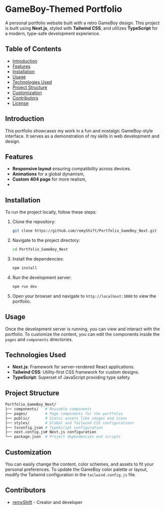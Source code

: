 # GameBoy-Themed Portfolio

A personal portfolio website built with a retro GameBoy design. This project is built using **Next.js**, styled with **Tailwind CSS**, and utilizes **TypeScript** for a modern, type-safe development experience.

## Table of Contents

- [Introduction](#introduction)
- [Features](#features)
- [Installation](#installation)
- [Usage](#usage)
- [Technologies Used](#technologies-used)
- [Project Structure](#project-structure)
- [Customization](#customization)
- [Contributors](#contributors)
- [License](#license)

## Introduction

This portfolio showcases my work in a fun and nostalgic GameBoy-style interface. It serves as a demonstration of my skills in web development and design.
## Features

- **Responsive layout** ensuring compatibility across devices.
- **Animations** for a global dynamism,
- **Custom 404 page** for more realism,
- 


## Installation

To run the project locally, follow these steps:

1. Clone the repository:

   ```bash
   git clone https://github.com/remyShift/Portfolio_GameBoy_Next.git
   ```

2. Navigate to the project directory:

   ```bash
   cd Portfolio_GameBoy_Next
   ```

3. Install the dependencies:

   ```bash
   npm install
   ```

4. Run the development server:

   ```bash
   npm run dev
   ```

5. Open your browser and navigate to `http://localhost:3000` to view the portfolio.

## Usage

Once the development server is running, you can view and interact with the portfolio. To customize the content, you can edit the components inside the `pages` and `components` directories.

## Technologies Used

- **Next.js**: Framework for server-rendered React applications.
- **Tailwind CSS**: Utility-first CSS framework for custom designs.
- **TypeScript**: Superset of JavaScript providing type safety.
  
## Project Structure

```bash
Portfolio_GameBoy_Next/
├── components/   # Reusable components
├── pages/        # Page components for the portfolio
├── public/       # Static assets like images and icons
├── styles/       # Global and Tailwind CSS configurations
├── tsconfig.json # TypeScript configuration
├── next.config.js# Next.js configuration
└── package.json  # Project dependencies and scripts
```

## Customization

You can easily change the content, color schemes, and assets to fit your personal preferences. To update the GameBoy color palette or layout, modify the Tailwind configuration in the `tailwind.config.js` file.

## Contributors

- [remyShift](https://github.com/remyShift) - Creator and developer

